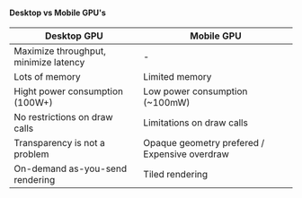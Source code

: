 #### Desktop vs Mobile GPU's

Desktop GPU                              | Mobile GPU 
-----------------------------------------|------------------------------------------------|
Maximize throughput, minimize latency    | -
Lots of memory                           | Limited memory
Hight power consumption (100W+)          | Low power consumption (~100mW)
No restrictions on draw calls            | Limitations on draw calls
Transparency is not a problem            | Opaque geometry prefered / Expensive overdraw
On-demand as-you-send rendering          | Tiled rendering

